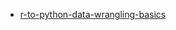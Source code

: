 * [r-to-python-data-wrangling-basics](https://gist.github.com/conormm/fd8b1980c28dd21cfaf6975c86c74d07)
